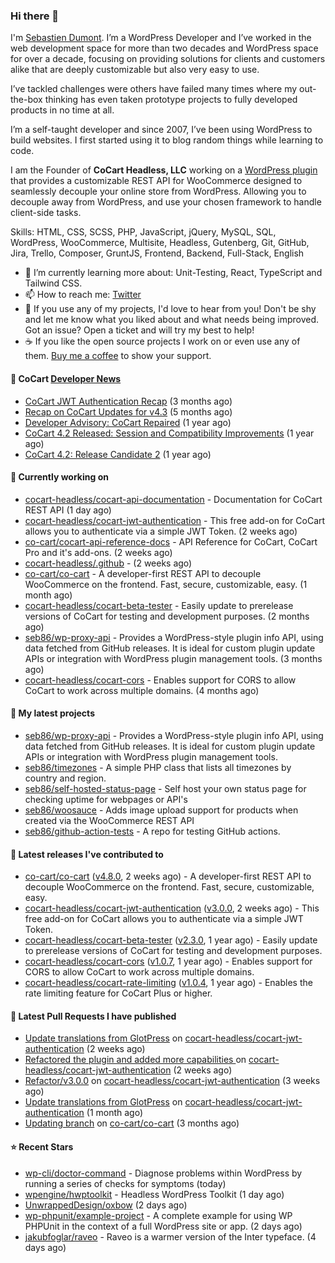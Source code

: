 ### Hi there 👋

I'm [Sebastien Dumont](https://sebastiendumont.com/). I’m a WordPress Developer and I’ve worked in the web development space for more than two decades and WordPress space for over a decade, focusing on providing solutions for clients and customers alike that are deeply customizable but also very easy to use.

I’ve tackled challenges were others have failed many times where my out-the-box thinking has even taken prototype projects to fully developed products in no time at all.

I’m a self-taught developer and since 2007, I’ve been using WordPress to build websites. I first started using it to blog random things while learning to code.

I am the Founder of **CoCart Headless, LLC** working on a [WordPress plugin](https://wordpress.org/plugins/cart-rest-api-for-woocommerce/) that provides a customizable REST API for WooCommerce designed to seamlessly decouple your online store from WordPress. Allowing you to decouple away from WordPress, and use your chosen framework to handle client-side tasks.

Skills: HTML, CSS, SCSS, PHP, JavaScript, jQuery, MySQL, SQL, WordPress, WooCommerce, Multisite, Headless, Gutenberg, Git, GitHub, Jira, Trello, Composer, GruntJS, Frontend, Backend, Full-Stack, English

* 🌱 I’m currently learning more about: Unit-Testing, React, TypeScript and Tailwind CSS.
* 📫 How to reach me: [Twitter](https://twitter.com/sebd86)
* 💬 If you use any of my projects, I'd love to hear from you! Don't be shy and let me know what you liked about and what needs being improved. Got an issue? Open a ticket and will try my best to help!
* ☕ If you like the open source projects I work on or even use any of them. [Buy me a coffee](https://www.buymeacoffee.com/sebastien) to show your support.

#### 🛒 CoCart [Developer News](https://cocart.dev)

- [CoCart JWT Authentication Recap](https://cocart.dev/cocart-jwt-authentication-recap/) (3 months ago)
- [Recap on CoCart Updates for v4.3](https://cocart.dev/recap-on-cocart-updates-for-v4-3/) (5 months ago)
- [Developer Advisory: CoCart Repaired](https://cocart.dev/developer-advisory-cocart-repaired/) (1 year ago)
- [CoCart 4.2 Released: Session and Compatibility Improvements](https://cocart.dev/cocart-4-2-released-session-and-compatibility-improvements/) (1 year ago)
- [CoCart 4.2: Release Candidate 2](https://cocart.dev/cocart-4-2-release-candidate-2/) (1 year ago)

#### 👷 Currently working on

- [cocart-headless/cocart-api-documentation](https://github.com/cocart-headless/cocart-api-documentation) - Documentation for CoCart REST API (1 day ago)
- [cocart-headless/cocart-jwt-authentication](https://github.com/cocart-headless/cocart-jwt-authentication) - This free add-on for CoCart allows you to authenticate via a simple JWT Token. (2 weeks ago)
- [co-cart/cocart-api-reference-docs](https://github.com/co-cart/cocart-api-reference-docs) - API Reference for CoCart, CoCart Pro and it&#39;s add-ons. (2 weeks ago)
- [cocart-headless/.github](https://github.com/cocart-headless/.github) -  (2 weeks ago)
- [co-cart/co-cart](https://github.com/co-cart/co-cart) - A developer-first REST API to decouple WooCommerce on the frontend. Fast, secure, customizable, easy. (1 month ago)
- [cocart-headless/cocart-beta-tester](https://github.com/cocart-headless/cocart-beta-tester) - Easily update to prerelease versions of CoCart for testing and development purposes. (2 months ago)
- [seb86/wp-proxy-api](https://github.com/seb86/wp-proxy-api) - Provides a WordPress-style plugin info API, using data fetched from GitHub releases. It is ideal for custom plugin update APIs or integration with WordPress plugin management tools. (3 months ago)
- [cocart-headless/cocart-cors](https://github.com/cocart-headless/cocart-cors) - Enables support for CORS to allow CoCart to work across multiple domains. (4 months ago)

#### 🌱 My latest projects

- [seb86/wp-proxy-api](https://github.com/seb86/wp-proxy-api) - Provides a WordPress-style plugin info API, using data fetched from GitHub releases. It is ideal for custom plugin update APIs or integration with WordPress plugin management tools.
- [seb86/timezones](https://github.com/seb86/timezones) - A simple PHP class that lists all timezones by country and region.
- [seb86/self-hosted-status-page](https://github.com/seb86/self-hosted-status-page) - Self host your own status page for checking uptime for webpages or API&#39;s
- [seb86/woosauce](https://github.com/seb86/woosauce) - Adds image upload support for products when created via the WooCommerce REST API
- [seb86/github-action-tests](https://github.com/seb86/github-action-tests) - A repo for testing GitHub actions.

#### 🔭 Latest releases I've contributed to

- [co-cart/co-cart](https://github.com/co-cart/co-cart) ([v4.8.0](https://github.com/co-cart/co-cart/releases/tag/v4.8.0), 2 weeks ago) - A developer-first REST API to decouple WooCommerce on the frontend. Fast, secure, customizable, easy.
- [cocart-headless/cocart-jwt-authentication](https://github.com/cocart-headless/cocart-jwt-authentication) ([v3.0.0](https://github.com/cocart-headless/cocart-jwt-authentication/releases/tag/v3.0.0), 2 weeks ago) - This free add-on for CoCart allows you to authenticate via a simple JWT Token.
- [cocart-headless/cocart-beta-tester](https://github.com/cocart-headless/cocart-beta-tester) ([v2.3.0](https://github.com/cocart-headless/cocart-beta-tester/releases/tag/v2.3.0), 1 year ago) - Easily update to prerelease versions of CoCart for testing and development purposes.
- [cocart-headless/cocart-cors](https://github.com/cocart-headless/cocart-cors) ([v1.0.7](https://github.com/cocart-headless/cocart-cors/releases/tag/v1.0.7), 1 year ago) - Enables support for CORS to allow CoCart to work across multiple domains.
- [cocart-headless/cocart-rate-limiting](https://github.com/cocart-headless/cocart-rate-limiting) ([v1.0.4](https://github.com/cocart-headless/cocart-rate-limiting/releases/tag/v1.0.4), 1 year ago) - Enables the rate limiting feature for CoCart Plus or higher.

#### 🔨 Latest Pull Requests I have published

- [Update translations from GlotPress](https://github.com/cocart-headless/cocart-jwt-authentication/pull/39) on [cocart-headless/cocart-jwt-authentication](https://github.com/cocart-headless/cocart-jwt-authentication) (2 weeks ago)
- [Refactored the plugin and added more capabilities ](https://github.com/cocart-headless/cocart-jwt-authentication/pull/38) on [cocart-headless/cocart-jwt-authentication](https://github.com/cocart-headless/cocart-jwt-authentication) (2 weeks ago)
- [Refactor/v3.0.0](https://github.com/cocart-headless/cocart-jwt-authentication/pull/37) on [cocart-headless/cocart-jwt-authentication](https://github.com/cocart-headless/cocart-jwt-authentication) (3 weeks ago)
- [Update translations from GlotPress](https://github.com/cocart-headless/cocart-jwt-authentication/pull/32) on [cocart-headless/cocart-jwt-authentication](https://github.com/cocart-headless/cocart-jwt-authentication) (1 month ago)
- [Updating branch](https://github.com/co-cart/co-cart/pull/526) on [co-cart/co-cart](https://github.com/co-cart/co-cart) (3 months ago)

#### ⭐ Recent Stars

- [wp-cli/doctor-command](https://github.com/wp-cli/doctor-command) - Diagnose problems within WordPress by running a series of checks for symptoms (today)
- [wpengine/hwptoolkit](https://github.com/wpengine/hwptoolkit) - Headless WordPress Toolkit (1 day ago)
- [UnwrappedDesign/oxbow](https://github.com/UnwrappedDesign/oxbow) (2 days ago)
- [wp-phpunit/example-project](https://github.com/wp-phpunit/example-project) - A complete example for using WP PHPUnit in the context of a full WordPress site or app. (2 days ago)
- [jakubfoglar/raveo](https://github.com/jakubfoglar/raveo) - Raveo is a warmer version of the Inter typeface. (4 days ago)
